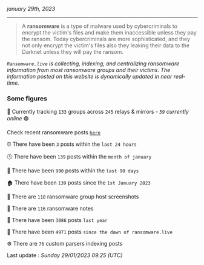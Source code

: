 _january 29th, 2023_

---

> A **ransomware** is a type of malware used by cybercriminals to encrypt the victim's files and make them inaccessible unless they pay the ransom. Today cybercriminals are more sophisticated, and they not only encrypt the victim's files also they leaking their data to the Darknet unless they will pay the ransom.


_`Ransomware.live` is collecting, indexing, and centralizing ransomware information from most ransomware groups and their victims. The information posted on this website is dynamically updated in near real-time._

### Some figures 

🔎 Currently tracking `133` groups across `245` relays & mirrors - _`59` currently online_ 🟢

Check recent ransomware posts [`here`](recentposts.md)


⏰ There have been `3` posts within the `last 24 hours`

🕓 There have been `139` posts within the `month of january`

📅 There have been `990` posts within the `last 90 days`

🏚 There have been `139` posts since the `1st January 2023`

📸 There are `118` ransomware group host screenshots

📝 There are `116` ransomware notes

🚀 There have been `3086` posts `last year`

🐣 There have been `4971` posts `since the dawn of ransomware.live`

⚙️ There are `76` custom parsers indexing posts



Last update : _Sunday 29/01/2023 09.25 (UTC)_


